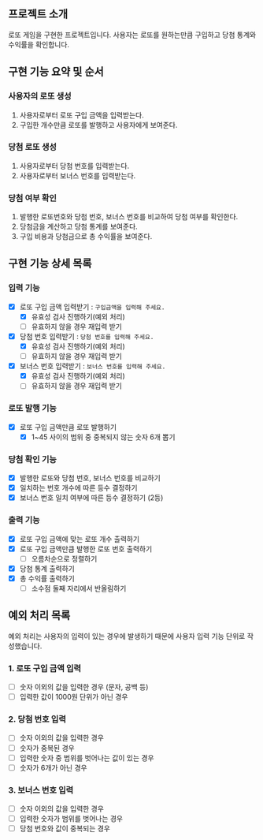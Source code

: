 ## 프로젝트 소개

로또 게임을 구현한 프로젝트입니다. 사용자는 로또를 원하는만큼 구입하고 당첨 통계와 수익률을 확인합니다.

## 구현 기능 요약 및 순서

### 사용자의 로또 생성

1. 사용자로부터 로또 구입 금액을 입력받는다.
2. 구입한 개수만큼 로또를 발행하고 사용자에게 보여준다.

### 당첨 로또 생성

1. 사용자로부터 당첨 번호를 입력받는다.
2. 사용자로부터 보너스 번호를 입력받는다.

### 당첨 여부 확인

1. 발행한 로또번호와 당첨 번호, 보너스 번호를 비교하여 당첨 여부를 확인한다.
2. 당첨금을 계산하고 당첨 통계를 보여준다.
3. 구입 비용과 당첨금으로 총 수익률을 보여준다.

## 구현 기능 상세 목록

### 입력 기능

- [x] 로또 구입 금액 입력받기 : `구입금액을 입력해 주세요.`
  - [x] 유효성 검사 진행하기(예외 처리)
  - [ ] 유효하지 않을 경우 재입력 받기
- [x] 당첨 번호 입력받기 : `당첨 번호를 입력해 주세요.`
  - [x] 유효성 검사 진행하기(예외 처리)
  - [ ] 유효하지 않을 경우 재입력 받기
- [x] 보너스 번호 입력받기 : `보너스 번호를 입력해 주세요.`
  - [x] 유효성 검사 진행하기(예외 처리)
  - [ ] 유효하지 않을 경우 재입력 받기

### 로또 발행 기능

- [x] 로또 구입 금액만큼 로또 발행하기
  - [x] 1~45 사이의 범위 중 중복되지 않는 숫자 6개 뽑기

### 당첨 확인 기능

- [x] 발행한 로또와 당첨 번호, 보너스 번호를 비교하기
- [x] 일치하는 번호 개수에 따른 등수 결정하기
- [x] 보너스 번호 일치 여부에 따른 등수 결정하기 (2등)

### 출력 기능

- [x] 로또 구입 금액에 맞는 로또 개수 출력하기
- [x] 로또 구입 금액만큼 발행한 로또 번호 출력하기
  - [ ] 오름차순으로 정렬하기
- [x] 당첨 통계 출력하기
- [x] 총 수익률 출력하기
  - [ ] 소수점 둘째 자리에서 반올림하기

## 예외 처리 목록

예외 처리는 사용자의 입력이 있는 경우에 발생하기 때문에 사용자 입력 기능 단위로 작성했습니다.

### 1. 로또 구입 금액 입력

- [ ] 숫자 이외의 값을 입력한 경우 (문자, 공백 등)
- [ ] 입력한 값이 1000원 단위가 아닌 경우

### 2. 당첨 번호 입력

- [ ] 숫자 이외의 값을 입력한 경우
- [ ] 숫자가 중복된 경우
- [ ] 입력한 숫자 중 범위를 벗어나는 값이 있는 경우
- [ ] 숫자가 6개가 아닌 경우

### 3. 보너스 번호 입력

- [ ] 숫자 이외의 값을 입력한 경우
- [ ] 입력한 숫자가 범위를 벗어나는 경우
- [ ] 당첨 번호와 값이 중복되는 경우
